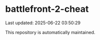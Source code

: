 # battlefront-2-cheat

Last updated: 2025-06-22 03:50:29

This repository is automatically maintained.
